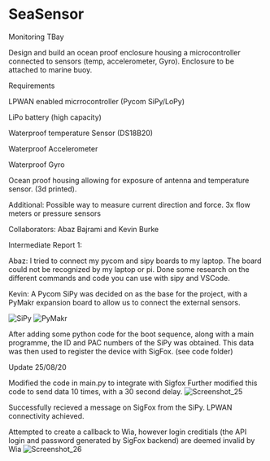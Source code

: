 # SeaSensor
Monitoring TBay

Design and build an ocean proof enclosure housing a microcontroller connected to sensors (temp, accelerometer, Gyro).
Enclosure to be attached to marine buoy.

Requirements

LPWAN enabled micrrocontroller (Pycom SiPy/LoPy)

LiPo battery (high capacity)

Waterproof temperature Sensor (DS18B20)

Waterproof Accelerometer

Waterproof Gyro

Ocean proof housing allowing for exposure of antenna and temperature sensor. (3d printed).

Additional: Possible way to measure current direction and force.
3x flow meters or pressure sensors

Collaborators: Abaz Bajrami and Kevin Burke


Intermediate Report 1:

Abaz:
I tried to connect my pycom and sipy boards to my laptop. The board could not be recognized by my laptop or pi.
Done some research on the different commands and code you can use with sipy and VSCode.

Kevin:
A Pycom SiPy was decided on as the base for the project, with a PyMakr expansion board to allow us to connect the external sensors.


![SiPy](https://user-images.githubusercontent.com/46967737/77871425-ffe42480-723b-11ea-9451-61c301d8bc15.jpg)
![PyMakr](https://user-images.githubusercontent.com/46967737/77871359-c8757800-723b-11ea-8a3e-64505e913547.jpg)

After adding some python code for the boot sequence, along with a main programme, the ID and PAC numbers of the SiPy was obtained. This data was then used to register the device with SigFox.
(see code folder)

Update 25/08/20

Modified the code in main.py to integrate with Sigfox
Further modified this code to send data 10 times, with a 30 second delay.
![Screenshot_25](https://user-images.githubusercontent.com/46967737/91189383-4d30c900-e6ea-11ea-84f1-88756b0f5e10.png)


Successfully recieved a message on SigFox from the SiPy.
LPWAN connectivity achieved.

Attempted to create a callback to Wia, however login creditials (the API login and password generated by SigFox backend) are deemed invalid by Wia
![Screenshot_26](https://user-images.githubusercontent.com/46967737/91184833-0096bf00-e6e5-11ea-9427-154a05ac350f.png)


